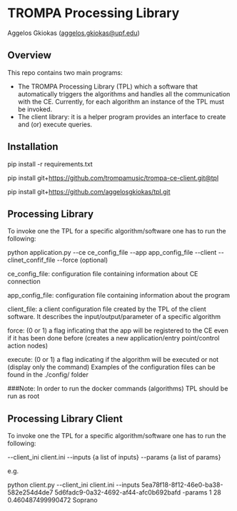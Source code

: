 # TROMPA Processing Library

Aggelos Gkiokas (aggelos.gkiokas@upf.edu)

## Overview

This repo contains two main programs:
- The TROMPA Processing Library (TPL) which a software that automatically triggers the algorithms and handles all the communication with the CE. Currently, for each algorithm an instance of the TPL must be invoked.
- The client library: it is a helper program provides an interface to create and (or) execute queries.


## Installation
pip install -r requirements.txt

pip install git+https://github.com/trompamusic/trompa-ce-client.git@tpl

pip install git+https://github.com/aggelosgkiokas/tpl.git

## Processing Library 

To invoke one the TPL for a specific algorithm/software one has to run the following:

python  application.py --ce ce_config_file --app app_config_file --client --clinet_confif_file --force (optional)

ce_config_file: configuration file containing information about CE connection

app_config_file: configuration file containing information about the program

client_file: a client configuration file created by the TPL of the client software. It describes the input/output/parameter of a specific algorithm

force: (0 or 1) a flag inficating that the app will be registered to the CE even if it has been done before (creates a new application/entry point/control action nodes)

execute: (0 or 1) a flag indicating if the algorithm will be executed or not (display only the command)
Examples of the configuration files can be found in the ./config/ folder

###Note:
In order to run the docker commands (algorithms) TPL should be run as root
## Processing Library Client

To invoke one the TPL for a specific algorithm/software one has to run the following:

--client_ini client.ini --inputs {a list of inputs} --params {a list of params} 

e.g.

python client.py --client_ini client.ini --inputs 5ea78f18-8f12-46e0-ba38-582e254d4de7 5d6fadc9-0a32-4692-af44-afc0b692bafd -params 1 28 0.460487499990472 Soprano

